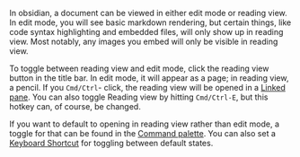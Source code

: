 In obsidian, a document can be viewed in either edit mode or reading view. In edit mode, you will see basic markdown rendering, but certain things, like code syntax highlighting and embedded files, will only show up in reading view. Most notably, any images you embed will only be visible in reading view.

To toggle between reading view and edit mode, click the reading view button in the title bar. In edit mode, it will appear as a page; in reading view, a pencil. If you `Cmd/Ctrl`- click, the reading view will be opened in a [Linked pane](Linked%20pane.md). You can also toggle Reading view by hitting `Cmd/Ctrl-E`, but this hotkey can, of course, be changed.

If you want to default to opening in reading view rather than edit mode, a toggle for that can be found in the [Command palette](Command%20palette.md). You can also set a [Keyboard Shortcut](Use%20hotkeys.md) for toggling between default states.
